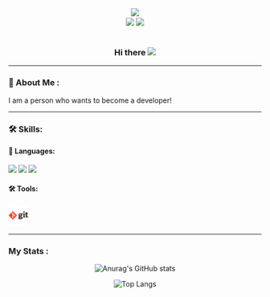 <div id="header" align="center">
  <img src="https://media.giphy.com/media/2IudUHdI075HL02Pkk/giphy.gif" width="100"/>
  <div id="badges">
    <a href="mailto:minho00123@gmail.com"><img src="https://img.shields.io/badge/Gmail-d14836?style=flat&logo=Gmail&logoColor=white&link=minho00123@gmail.com"/></a>
    <a href="https://www.instagram.com/mh.jang710/"><img src="https://img.shields.io/badge/Instagram-E4405F?style=flat&logo=Instagram&logoColor=white&link=https://www.instagram.com/mh.jang710/"/></a>
  </div>
  <img src="https://komarev.com/ghpvc/?username=mhjang710&style=flat-square&color=blue" alt=""/>
  <h3>
    Hi there
     <img src="https://media.giphy.com/media/hvRJCLFzcasrR4ia7z/giphy.gif" width="30px"/>
  </h3>
</div>

---

### :pushpin: About Me :

I am a person who wants to become a developer!

---

### :hammer_and_wrench: Skills:

#### :scroll: Languages:
<div>
  <img src="https://img.shields.io/badge/HTML5-E34F26?style=flat&logo=HTML5&logoColor=white"/>
  <img src="https://img.shields.io/badge/CSS3-1572B6?style=flat&logo=CSS3&logoColor=white"/> <img src="https://img.shields.io/badge/JavaScript-F7DF1E?style=flat&logo=JavaScript&logoColor=white"/>
</div>

#### :hammer_and_wrench: Tools:
<div>
  <img src="https://github.com/devicons/devicon/blob/master/icons/git/git-original-wordmark.svg" title="Git" **alt="Git" width="40" height="40"/>
</div>

---

### My Stats :
<div align="center">

<!-- Github stats -->
![Anurag's GitHub stats](https://github-readme-stats.vercel.app/api?username=mhjang710&show_icons=true&theme=onedark)

<!-- Top Languages Card -->
![Top Langs](https://github-readme-stats.vercel.app/api/top-langs/?username=mhjang710&layout=compact)
</div>

<!--
**mhjang710/mhjang710** is a ✨ _special_ ✨ repository because its `README.md` (this file) appears on your GitHub profile.

Here are some ideas to get you started:

- 🔭 I’m currently working on ...
- 🌱 I’m currently learning ...
- 👯 I’m looking to collaborate on ...
- 🤔 I’m looking for help with ...
- 💬 Ask me about ...
- 📫 How to reach me: ...
- 😄 Pronouns: ...
- ⚡ Fun fact: ...
-->



